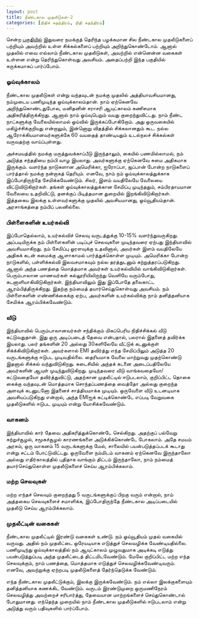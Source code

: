 ```yaml
---
layout: post
title: நீண்டகால முதலீடுகள்-2
categories: [நிதிச் சுதந்திரம், நிதி சுதந்திரம்]
---
```


சென்ற [பகுதியில்](/10) இதுவரை நமக்குத் தெரிந்த பழக்கமான சில நீண்டகால முதலீடுகளைப் பற்றியும் அவற்றில் உள்ள சிக்கல்களைப் பற்றியும் அறிந்துகொண்டோம். ஆனால் முதலில் எவை எல்லாம் நீண்டகால முதலீடுகள், அவற்றில் என்னென்ன வகைகள் உள்ளன என்று தெரிந்துகொள்வது அவசியம். அதைப்பற்றி இந்த பகுதியில் சுருக்கமாகப் பார்ப்போம்.

### ஓய்வுக்காலம்
நீண்டகால முதலீடுகள் என்று வந்தவுடன் நமக்கு முதலில் அத்தியாவசியமானது, நம்முடைய பணிமுடிந்த ஓய்வுக்காலம்தான். நாம் ஏற்கெனவே அறிந்துகொண்டதுபோல, மனிதனின் சராசரி ஆயுட்காலம் கணிசமாக அதிகரித்திருக்கிறது. ஆனால் நாம் ஓய்வுபெறும் வயது குறைந்துவிட்டது. நாம் நீண்ட நாட்களுக்கு வேலையில்லாமல் ஓய்வில் இருக்கப்போகிறோம். அது ஒருவகையில் மகிழ்ச்சிக்குறியது என்றாலும், இன்னொறு விதத்தில் சிக்கலானதும் கூட. நல்ல ஆரோக்கியமானவர்களுக்கே 60 வயதைத் தாண்டியதும் உடல்நலச் சிக்கல்கள் வருவதற்கு வாய்ப்புள்ளது. 

அச்சமயத்தில் நமக்கு மருத்துவக்காப்பீடு இருந்தாலும், கையில் பணமில்லாமல், நம் அடுத்த சந்ததியை நம்பி வாழ இயலாது. அவர்களுக்கு ஏற்கெனவே சுமை அதிகமாக இருக்கும். வளர்ந்த நாடுகளான அமெரிக்கா, ஐரோப்பா, ஜப்பான் போன்ற நாடுகளைப் பார்த்தால் நமக்கு நன்றாகத் தெரியும். எனவே, நாம் நம் ஓய்வுக்காலத்துக்காக இப்போதிருந்தே சேமிக்கவேண்டும். சிலர், இளம் வயதிலேயே வேலையை விட்டுவிடுகிறார்கள். தங்கள் ஓய்வுக்காலத்துக்கான சேமிப்பு முடிந்ததும், சம்பிரதாயமான வேலையை உதறிவிட்டு, தனக்குப் பிடித்தமான துறையில் இறங்கிவிடுகிறார்கள். இத்தகைய இலக்கு உள்ளவர்களுக்கு முதலில் அவசியமானது, ஓய்வூதியம்தான். அரசாங்கத்தை நம்பிப் பலனில்லை.

### பிள்ளைகளின் உயர்கல்வி
இப்போதெல்லாம், உயர்கல்விச் செலவு வருடத்துக்கு 10-15% வளர்ந்துவருகிறது. அப்படியிருக்க நம் பிள்ளைகளின் படிப்புச் செலவுகளை முடிந்தவரை ஏற்பது இந்தியாவில் அவசியமாகிறது. நம் சேமிப்பு ஓரளவுக்கு உதவினால், அவர்கள் இளம் வயதிலேயே அதிகக் கடன் சுமைக்கு ஆளாகாமல் பார்த்துக்கொள்ள முடியும். அமெரிக்கா போன்ற நாடுகளில், பள்ளிக்கல்வி இலவசமாகவும் நல்ல தரத்துடனும் கற்றுத்தரப்படுகிறது. ஆனால் அந்த பணத்தை மொத்தமாக அவர்கள் உயர்கல்வியில் வாங்கிவிடுகிறார்கள். பெரும்பாலான மாணவர்கள் கல்லூரியிலிருந்து வெளியே வரும்போது, கடனாளியாகிவிடுகிறார்கள். இந்தியாவிலும் இது இப்போதே தலைகாட்ட ஆரம்பித்திருக்கிறது. இதற்கு நம்மைத் தயார்செய்துகொள்வது அவசியம். நம் பிள்ளைகளின் எண்ணிக்கைக்கு ஏற்ப, அவர்களின் உயர்கல்விக்கு நாம் தனித்தனியாக சேமிக்க ஆரம்பிக்கவேண்டும்.

### வீடு
இந்தியாவில் பெரும்பாலானவர்கள் சந்திக்கும் மிகப்பெரிய நிதிச்சிக்கல் வீடு கட்டுவதுதான். இது ஒரு அடிப்படைத் தேவை என்பதால், பலரால் இதனைத் தவிர்க்க இயலாது. பலர் தங்களின் 20 அல்லது 30களிலேயே வீட்டுக் கடனுக்குள் சிக்க்கிவிடுகிறார்கள். அவர்களால் EMI தவிர்த்து எந்த சேமிப்பிலும் அடுத்த 20 வருடங்களுக்கு ஈடுபட முடிவதில்லை. தைரியமாக வேலை மாற்றுவது முதற்கொண்டு இதனால் சிக்கல் வந்துவிடுகிறது. கடைசியில் அந்தக் கடனை அடைப்பதிலேயே அவர்களின் ஆயுள் முடிந்துவிடுகிறது. முடிந்தவரை வீடு வாங்கவதையோ/கட்டுவதையோ தவிர்த்துவிட்டு, அதற்கான முதலீட்டில் ஈடுபடலாம், குறிப்பிட்ட தொகை கைக்கு வந்தவுடன் மொத்தமாக சொந்தப்பணத்தை வைத்தோ அல்லது குறைந்த அளவுக் கடனுடனோ இதனைச் சாத்தியமாக்க முடியும்.  ஒருவேளை வீடு  உடனடியாக அவசியப்படுகிறது என்றால், அந்த EMIஐக் கட்டிக்கொண்டே எப்படி வேறுவகை முதலீடுகளில் ஈடுபட முடியும் என்று யோசிக்கவேண்டும்.

### வாகனம்
இந்தியாவில் கார் தேவை அதிகரித்துக்கொண்டே செல்கிறது. அதற்குப் பல்வேறு சுற்றுச்சூழல், சமூகச்சூழல் காரணங்களை அடுக்கிக்கொண்டே போகலாம். அதே சமயம் அரசும், ஒரு வாகனம் 15 வருடங்களுக்கு மேல், சாலையில் பயன்படுத்தப்படக் கூடாது என்று சட்டம் போட்டுவிட்டது. ஒருவேளை நம்மிடம் வாகனம் ஏற்கெனவே இருந்தாலோ அல்லது எதிர்காலத்தில் புதிதாக வாங்கும் திட்டம் இருந்தாலோ, நாம் நம்மைத் தயார்செய்துகொள்ள முதலீடுகளைச் செய்ய ஆரம்பிக்கலாம்.

### மற்ற செலவுகள்
மற்ற எந்தச் செலவும் குறைந்தது 5 வருடங்களுக்குப் பிறகு வரும் என்றால், நாம் அத்தகைய செலவுகளைச் சமாளிக்க, இப்போதிருந்தே நீண்டகால அடிப்படையில் முதலீடு செய்ய ஆரம்பிக்கலாம். 

### முதலீட்டின் வகைகள்
நீண்டகால முதலீட்டில் இரண்டு வகைகள் உண்டு. நம் ஓய்வூதியம் முதல் வகையில் வருவது. அதில் நம் முதலீட்டை ஒரேயடியாக எடுத்துச் செலவழிக்க வேண்டியதில்லை. பணிமுடிந்து ஓய்வுக்காலத்தில் நம் ஆயுட்காலம் முழுவதுமாக அடிக்கடி எடுத்து பயன்படுத்துப்படி அந்த முதலீட்டைத் திட்டமிடவேண்டும். மேலே குறிப்பிட்ட மற்ற எந்த செலவுக்கும், நாம் பணத்தை, மொத்தமாக எடுத்துச் செலவழிக்கவேண்டிவரும். எனவே, அவற்றுக்கு ஏற்றபடி முதலீடுகளைத் தேர்ந்தெடுக்க வேண்டும். 

எந்த நீண்டகால முதலீட்டுக்கும், இலக்கு இருக்கவேண்டும். நம் எல்லா இலக்குகளையும் தனித்தனியாக கணக்கிட வேண்டும். வருடம் இரண்டுமுறை ஒருமணிநேரம் செலவழித்து அவற்றைச் சரிபார்த்து, தேவையான மாற்றங்களைச் செய்துகொண்டால் போதுமானது. எந்தெந்த முறையில் நாம் நீண்டகால முதலீடுகளில் ஈடுபடலாம் என்று அடுத்து வரும் பதிவுகளில் பார்ப்போம்.
